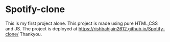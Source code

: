 # Spotify-clone
This is my first project alone.
This project is made using pure HTML,CSS and JS.
The project is deployed at https://rishbahjain2612.github.io/Spotify-clone/ 
Thankyou.

